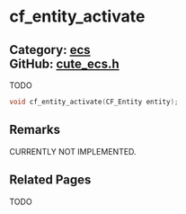 [](../header.md ':include')

# cf_entity_activate

Category: [ecs](/api_reference?id=ecs)  
GitHub: [cute_ecs.h](https://github.com/RandyGaul/cute_framework/blob/master/include/cute_ecs.h)  
---

TODO

```cpp
void cf_entity_activate(CF_Entity entity);
```

## Remarks

CURRENTLY NOT IMPLEMENTED.

## Related Pages

TODO  
